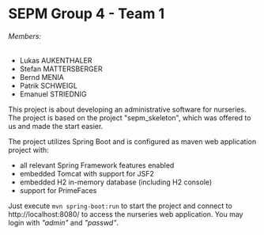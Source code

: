 # SEPM Group 4 - Team 1

###### Members:
- Lukas AUKENTHALER
- Stefan MATTERSBERGER
- Bernd MENIA
- Patrik SCHWEIGL
- Emanuel STRIEDNIG

This project is about developing an administrative software for nurseries.
The project is based on the project "sepm_skeleton", which was offered to us 
and made the start easier.


The project utilizes Spring Boot and is configured as maven web application project with:
- all relevant Spring Framework features enabled
- embedded Tomcat with support for JSF2
- embedded H2 in-memory database (including H2 console)
- support for PrimeFaces

Just execute  `mvn spring-boot:run` to start the project and connect to
http://localhost:8080/ to access the nurseries web application. You may login
with *"admin"* and *"passwd"*.